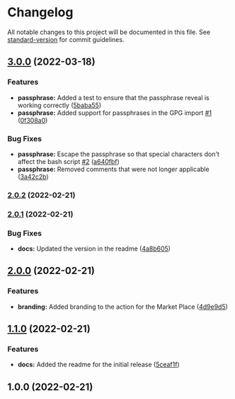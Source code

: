 # Changelog

All notable changes to this project will be documented in this file. See [standard-version](https://github.com/conventional-changelog/standard-version) for commit guidelines.

## [3.0.0](https://github.com/entrostat/git-secret-action/compare/v2.0.2...v3.0.0) (2022-03-18)


### Features

* **passphrase:** Added a test to ensure that the passphrase reveal is working correctly ([5baba55](https://github.com/entrostat/git-secret-action/commit/5baba55d46632c4d1ee2dad136d1b1e896a5c1e7))
* **passphrase:** Added support for passphrases in the GPG import [#1](https://github.com/entrostat/git-secret-action/issues/1) ([0f308a0](https://github.com/entrostat/git-secret-action/commit/0f308a0afb1d53a78b14c9fdb0a3f4803d57095b))


### Bug Fixes

* **passphrase:** Escape the passphrase so that special characters don't affect the bash script [#2](https://github.com/entrostat/git-secret-action/issues/2) ([a640fbf](https://github.com/entrostat/git-secret-action/commit/a640fbf2a4100db075ab71545fc6130185e072e2))
* **passphrase:** Removed comments that were not longer applicable ([3a42c2b](https://github.com/entrostat/git-secret-action/commit/3a42c2b81449810ef01b042eac967440bd56002c))

### [2.0.2](https://github.com/entrostat/git-secret-action/compare/v2.0.1...v2.0.2) (2022-02-21)

### [2.0.1](https://github.com/entrostat/git-secret-action/compare/v2.0.0...v2.0.1) (2022-02-21)


### Bug Fixes

* **docs:** Updated the version in the readme ([4a8b605](https://github.com/entrostat/git-secret-action/commit/4a8b6059eaef3ebb5cddad2ad83345dc0a10b838))

## [2.0.0](https://github.com/entrostat/git-secret-action/compare/v1.1.0...v2.0.0) (2022-02-21)


### Features

* **branding:** Added branding to the action for the Market Place ([4d9e9d5](https://github.com/entrostat/git-secret-action/commit/4d9e9d56a26e6f030e8f0453dd6495340447695e))

## [1.1.0](https://github.com/entrostat/git-secret-action/compare/v1.0.0...v1.1.0) (2022-02-21)


### Features

* **docs:** Added the readme for the initial release ([5ceaf1f](https://github.com/entrostat/git-secret-action/commit/5ceaf1fd58cac36c2d9c6038228df38d40527d5b))

## 1.0.0 (2022-02-21)
